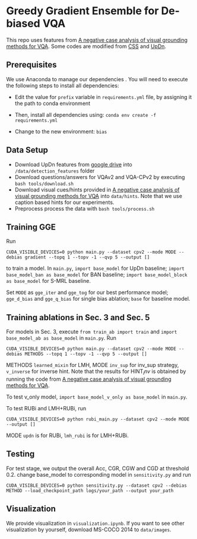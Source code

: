 # Greedy Gradient Ensemble for De-biased VQA
This repo uses features from [A negative case analysis of visual grounding methods for VQA](https://github.com/erobic/negative_analysis_of_grounding). Some codes are modified from [CSS](https://github.com/chrisc36/bottom-up-attention-vqa) and [UpDn](https://github.com/chrisc36/bottom-up-attention-vqa).

## Prerequisites

We use Anaconda to manage our dependencies . You will need to execute the following steps to install all dependencies:

- Edit the value for `prefix` variable in `requirements.yml` file, by assigning it the path to conda environment

- Then, install all dependencies using:
``conda env create -f requirements.yml``

- Change to the new environment:
``bias``


## Data Setup
- Download UpDn features from [google drive](https://drive.google.com/drive/folders/1IXTsTudZtYLqmKzsXxIZbXfCnys_Izxr) into `/data/detection_features` folder
- Download questions/answers for VQAv2 and VQA-CPv2 by executing `bash tools/download.sh`
- Download visual cues/hints provided in [A negative case analysis of visual grounding methods for VQA](https://drive.google.com/drive/folders/1fkydOF-_LRpXK1ecgst5XujhyQdE6It7?usp=sharing) into `data/hints`. Note that we use caption based hints for our experiments.
- Preprocess process the data with `bash tools/process.sh`


## Training GGE
Run
```
CUDA_VISIBLE_DEVICES=0 python main.py --dataset cpv2 --mode MODE --debias gradient --topq 1 --topv -1 --qvp 5 --output [] 
```
to train a model.  In `main.py`, `import base_model` for UpDn baseline; `import base_model_ban as base_model` for BAN baseline; `import base_model_block as base_model` for S-MRL baseline.

Set `MODE` as `gge_iter` and `gge_tog` for our best performance model; `gge_d_bias` and `gge_q_bias` for single bias ablation; `base` for baseline model.

## Training ablations in Sec. 3 and Sec. 5
For models in Sec. 3, execute `from train_ab import train` and `import base_model_ab as base_model` in `main.py`. Run
```
CUDA_VISIBLE_DEVICES=0 python main.py --dataset cpv2 --mode MODE --debias METHODS --topq 1 --topv -1 --qvp 5 --output [] 
```
METHODS `learned_mixin` for LMH, MODE `inv_sup` for inv_sup strategy, `v_inverse` for inverse hint. Note that the results for HINT$_inv$ is obtained by running the code from [A negative case analysis of visual grounding methods for VQA](https://drive.google.com/drive/folders/1fkydOF-_LRpXK1ecgst5XujhyQdE6It7?usp=sharing).

To test v_only model, `import base_model_v_only as base_model` in `main.py`.

To test RUBi and LMH+RUBi, run
```
CUDA_VISIBLE_DEVICES=0 python rubi_main.py --dataset cpv2 --mode MODE --output [] 
```
MODE `updn` is for RUBi, `lmh_rubi` is for LMH+RUBi.

## Testing
For test stage, we output the overall Acc, CGR, CGW and CGD at threshold 0.2. 
change base_model to corresponding model in `sensitivity.py` and run
```
CUDA_VISIBLE_DEVICES=0 python sensitivity.py --dataset cpv2 --debias METHOD --load_checkpoint_path logs/your_path --output your_path
```
## Visualization
We provide visualization in `visualization.ipynb`. If you want to see other visualization by yourself, download MS-COCO 2014 to `data/images`.

